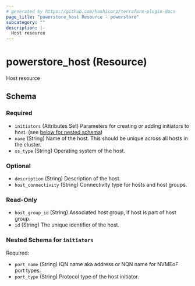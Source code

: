```yaml
---
# generated by https://github.com/hashicorp/terraform-plugin-docs
page_title: "powerstore_host Resource - powerstore"
subcategory: ""
description: |-
  Host resource
---
```


# powerstore_host (Resource)

Host resource



<!-- schema generated by tfplugindocs -->
## Schema

### Required

- `initiators` (Attributes Set) Parameters for creating or adding initiators to host. (see [below for nested schema](#nestedatt--initiators))
- `name` (String) Name of the host. This should be unique across all hosts in the cluster.
- `os_type` (String) Operating system of the host.

### Optional

- `description` (String) Description of the host.
- `host_connectivity` (String) Connectivity type for hosts and host groups.

### Read-Only

- `host_group_id` (String) Associated host group, if host is part of host group.
- `id` (String) The unique identifier of the host.

<a id="nestedatt--initiators"></a>
### Nested Schema for `initiators`

Required:

- `port_name` (String) IQN name aka address or NQN name for NVMEoF port types.
- `port_type` (String) Protocol type of the host initiator.


